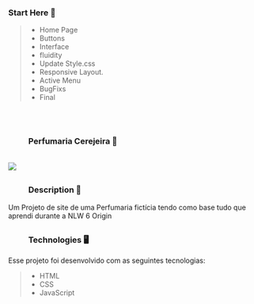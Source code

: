 ### Start Here 🚀

> - Home Page
> - Buttons
> - Interface
> - fluidity
> - Update Style.css
> - Responsive Layout.
> - Active Menu
> - BugFixs
> - Final

##
<br> 

 ### &emsp; &emsp; Perfumaria Cerejeira 🌸 

<br> 
<img src="https://github.com/caionikolas/Perfumaria-Cerejeira-NLW6/blob/main/to%20readme/cerejeira.png" >

##

### &emsp; &emsp; Description 📖

  Um Projeto de site de uma Perfumaria fictícia tendo como base tudo que aprendi durante a NLW 6 Origin
  
##

### &emsp; &emsp; Technologies 🖥

Esse projeto foi desenvolvido com as seguintes tecnologias:

> - HTML
> - CSS
> - JavaScript
  
  
